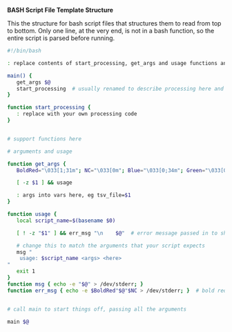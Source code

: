 **BASH Script File Template Structure**

This the structure for bash script files that structures them to read from top to bottom.
Only one line, at the very end, is not in a bash function, so the entire script is parsed before running.

``` bash
#!/bin/bash

: replace contents of start_processing, get_args and usage functions and add others as needed.

main() {
   get_args $@
   start_processing  # usually renamed to describe processing here and in function name below
}

function start_processing {
   : replace with your own processing code
}


# support functions here

# arguments and usage

function get_args {
   BoldRed="\033[1;31m"; NC="\033[0m"; Blue="\033[0;34m"; Green="\033[0;32m"

   [ -z $1 ] && usage

   : args into vars here, eg tsv_file=$1
}

function usage {
   local script_name=$(basename $0)

   [ ! -z "$1" ] && err_msg "\n    $@"  # error message passed in to show

   # change this to match the arguments that your script expects
   msg "
    usage: $script_name <args> <here>
"
   exit 1
}
function msg { echo -e "$@" > /dev/stderr; }
function err_msg { echo -e $BoldRed"$@"$NC > /dev/stderr; }  # bold red


# call main to start things off, passing all the arguments

main $@

```
